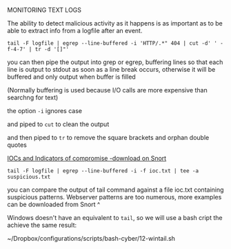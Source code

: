MONITORING TEXT LOGS

The ability to detect malicious activity as it happens is as important as to be able to extract info from a logfile after an event.

`tail -F logfile | egrep --line-buffered -i 'HTTP/.*" 404 | cut -d' ' -f-4-7' | tr -d '[]"'`

you can then pipe the output into grep or egrep, buffering lines so that each line is output to stdout as soon as a line break occurs, otherwise it will be buffered and only output when buffer is filled

(Normally buffering is used because I/O calls are more expensive than searchng for text)

the option `-i` ignores case

and piped to `cut` to clean the output

and then piped to `tr` to remove the square brackets and orphan double quotes


[IOCs and Indicators of compromise -download on Snort](https://www.snort.org/downloads)

`tail -F logfile | egrep --line-buffered -i -f ioc.txt | tee -a suspicious.txt`

you can compare the output of tail command against a file ioc.txt containing suspicious patterns. Webserver patterns are too numerous, more examples can be downloaded from Snort ^

Windows doesn't have an equivalent to `tail`, so we will use a bash cript the achieve the same result:

~/Dropbox/configurations/scripts/bash-cyber/12-wintail.sh
